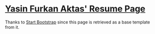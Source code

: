 # [Yasin Furkan Aktas' Resume Page](https://yfaktas95.github.io)


Thanks to [Start Bootstrap](https://startbootstrap.com/) since this page is retrieved as a base template from it.
